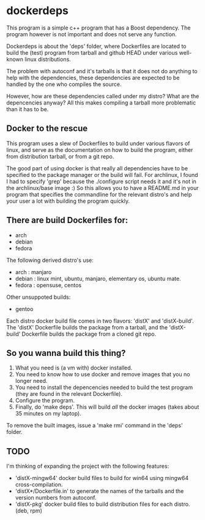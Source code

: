 dockerdeps
==========

This program is a simple c++ program that has a Boost dependency. The program however is not important and does not serve any function.

Dockerdeps is about the 'deps' folder, where Dockerfiles are located to build the (test) program from tarball and github HEAD under various well-known linux distributions.

The problem with autoconf and it's tarballs is that it does not do anything to help with the dependencies, these dependencies are expected to be handled by the one who compiles the source.

However, how are these dependencies called under my distro? What are the depencencies anyway? All this makes compiling a tarball more problematic than it has to be.

Docker to the rescue
--------------------

This program uses a slew of Dockerfiles to build under various flavors of linux, and serve as the documentation on how to build the program, either from distribution tarball, or from a git repo.

The good part of using docker is that really all dependencies have to be specified to the package manager or the build will fail. For archlinux, I found I had to specify 'grep' because the ./configure script needs it and it's not in the archlinux/base image :) So this allows you to have a README.md in your program that specifies the commandline for the relevant distro's and help your user a lot with building the program quickly.

There are build Dockerfiles for:
--------------------------------

* arch
* debian
* fedora

The following derived distro's use:
* arch : manjaro
* debian : linux mint, ubuntu, manjaro, elementary os, ubuntu mate.
* fedora : opensuse, centos

Other unsuppoted builds:
* gentoo

Each distro docker build file comes in two flavors: 'distX' and 'distX-build'. The 'distX' Dockerfile builds the package from a tarball, and the 'distX-build' Dockerfile builds the package from a cloned git repo.

So you wanna build this thing?
------------------------------

1) What you need is (a vm with) docker installed.
2) You need to know how to use docker and remove images that you no longer need.
3) You need to install the depencencies needed to build the test program (they are found in the relevant Dockerfile).
4) Configure the program.
5) Finally, do 'make deps'. This will build *all* the docker images (takes about 35 minutes on my laptop).

To remove the built images, issue a 'make rmi' command in the 'deps' folder.

TODO
----
I'm thinking of expanding the project with the following features:
* 'distX-mingw64' docker build files to build for win64 using mingw64 cross-compilation.
* 'distX*/Dockerfile.in' to generate the names of the tarballs and the version numbers from autoconf.
* 'distX-pkg' docker build files to build distribution files for each distro. (deb, rpm)

